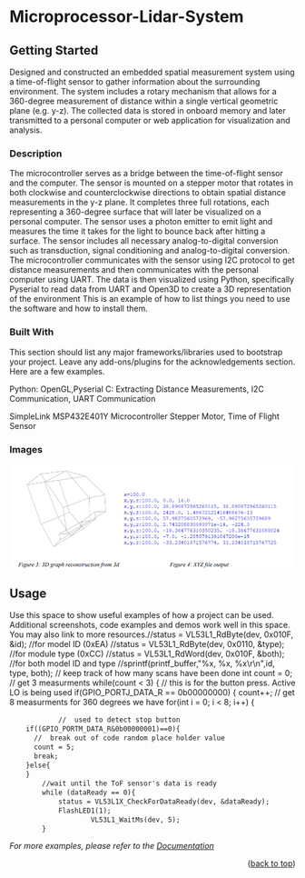 # Microprocessor-Lidar-System




<!-- GETTING STARTED -->
## Getting Started

Designed and constructed an embedded spatial measurement system using a time-of-flight sensor to gather information about the surrounding environment. The system includes a rotary mechanism that allows for a 360-degree measurement of distance within a single vertical geometric plane (e.g. y-z). The collected data is stored in onboard memory and later transmitted to a personal computer or web application for visualization and analysis.

### Description
 The microcontroller serves as a bridge between the time-of-flight sensor and the computer. The sensor is mounted on a stepper motor that rotates in both clockwise and counterclockwise directions to obtain spatial distance measurements in the y-z plane. It completes three full rotations, each representing a 360-degree surface that will later be visualized on a personal computer. The sensor uses a photon emitter to emit light and measures the time it takes for the light to bounce back after hitting a surface. The sensor includes all necessary analog-to-digital conversion such as transduction, signal conditioning and analog-to-digital conversion. The microcontroller communicates with the sensor using I2C protocol to get distance measurements and then communicates with the personal computer using UART. The data is then visualized using Python, specifically Pyserial to read data from UART and Open3D to create a 3D representation of the environment
This is an example of how to list things you need to use the software and how to install them.




### Built With

This section should list any major frameworks/libraries used to bootstrap your project. Leave any add-ons/plugins for the acknowledgements section. Here are a few examples.

Python: OpenGL,Pyserial
C: Extracting Distance Measurements, I2C Communication, UART Communication

SimpleLink MSP432E401Y Microcontroller
Stepper Motor, Time of Flight Sensor

### Images

![alt text](https://github.com/rushi231/Microprocessor-Lidar-System/blob/main/Output.png)



<!-- USAGE EXAMPLES -->
## Usage

Use this space to show useful examples of how a project can be used. Additional screenshots, code examples and demos work well in this space. You may also link to more resources.//status = VL53L1_RdByte(dev, 0x010F, &id); //for model ID (0xEA)
	//status = VL53L1_RdByte(dev, 0x0110, &type); //for module type (0xCC)
	//status = VL53L1_RdWord(dev, 0x010F, &both); //for both model ID and type
	//sprintf(printf_buffer,"%x, %x, %x\r\n",id, type, both);
	// keep track of how many scans have been done 
	int count = 0;
	// get 3 measurments
	while(count < 3)
	{
		// this is for the button press. Active LO is being used
		if(GPIO_PORTJ_DATA_R == 0b00000000)
		{
			count++;
			// get 8 measurments for 360 degrees we have 
			for(int i = 0; i < 8; i++) {
			
				//  used to detect stop button 
        if((GPIO_PORTM_DATA_R&0b00000001)==0){
          //  break out of code random place holder value
          count = 5;
          break;
        }else{
        }
			//wait until the ToF sensor's data is ready
			while (dataReady == 0){
				status = VL53L1X_CheckForDataReady(dev, &dataReady);
				FlashLED1(1);
						VL53L1_WaitMs(dev, 5);
			}

_For more examples, please refer to the [Documentation](https://example.com)_

<p align="right">(<a href="#readme-top">back to top</a>)</p>





